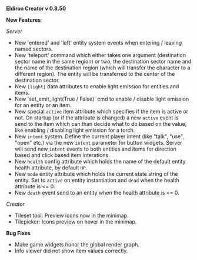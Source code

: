 
**Eldiron Creator v 0.8.50**

**New Features**

*Server*

- New 'entered' and 'left' entity system events when entering / leaving named sectors.
- New 'teleport' command which either takes one argument (destination sector name in the same region) or two, the destination sector name and the name of the destination region (which will transfer the character to a different region). The entity will be transferred to the center of the destination sector.
- New `[light]` data attributes to enable light emission for entities and items.
- New 'set_emit_light(True / False)` cmd to enable / disable light emission for an entity or an item.
- New special `active` item attribute which specifies if the item is active or not. On startup (or if the attribute is changed) a new `active` event is send to the item which can than decide what to do based on the value, like enabling / disabling light emission for a torch.
- New `intent` system. Define the current player intent (like "talk", "use", "open" etc.) via the new `intent` parameter for button widgets. Server will send new `intent` events to both entities and items for direction based and click based item interations.
- New `health` config attribute which holds the name of the default entity health attribute, by default `HP`.
- New `mode` entity attribute which holds the current state string of the entity. Set to `active` on entity instantiation and `dead` when the health attribute is <= 0.
- New `death` event send to an entity when the health attribute is <= 0.

*Creator*

- Tileset tool: Preview icons now in the minimap.
- Tilepicker: Icons preview on hover in the minimap.

**Bug Fixes**

- Make game widgets honor the global render graph.
- Info viewer did not show item values correctly.
